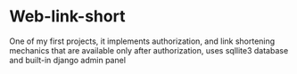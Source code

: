 # Web-link-short
One of my first projects, it implements authorization, and link shortening mechanics that are available only after authorization, uses sqllite3 database and built-in django admin panel 
